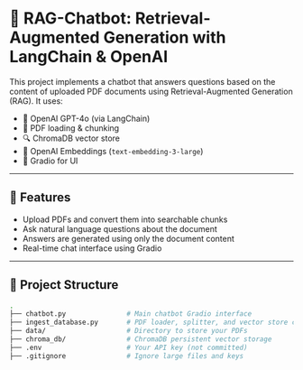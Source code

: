 # 🧠 RAG-Chatbot: Retrieval-Augmented Generation with LangChain & OpenAI

This project implements a chatbot that answers questions based on the content of uploaded PDF documents using Retrieval-Augmented Generation (RAG). It uses:

- 🧠 OpenAI GPT-4o (via LangChain)
- 📄 PDF loading & chunking
- 🔍 ChromaDB vector store
- 🧮 OpenAI Embeddings (`text-embedding-3-large`)
- 💬 Gradio for UI

---

## 🚀 Features

- Upload PDFs and convert them into searchable chunks
- Ask natural language questions about the document
- Answers are generated using only the document content
- Real-time chat interface using Gradio

---

## 📁 Project Structure

```bash
.
├── chatbot.py               # Main chatbot Gradio interface
├── ingest_database.py       # PDF loader, splitter, and vector store creator
├── data/                    # Directory to store your PDFs
├── chroma_db/               # ChromaDB persistent vector storage
├── .env                     # Your API key (not committed)
├── .gitignore               # Ignore large files and keys
